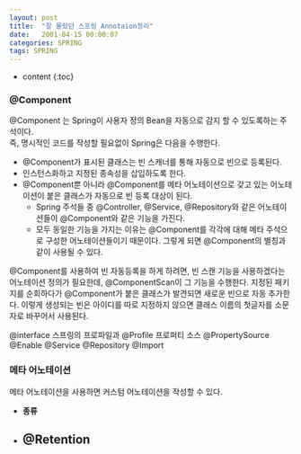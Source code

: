 ```yaml
---
layout: post
title:  "잘 몰랐던 스프링 Annotaion정리"
date:   2001-04-15 00:00:07
categories: SPRING
tags: SPRING
---
```


* content
{:toc}

### @Component   
@Component 는 Spring이 사용자 정의 Bean을 자동으로 감지 할 수 있도록하는 주석이다.   
즉, 명시적인 코드를 작성할 필요없이 Spring은 다음을 수행한다.    
- @Component가 표시된 클래스는 빈 스캐너를 통해 자동으로 빈으로 등록된다. 
- 인스턴스화하고 지정된 종속성을 삽입하도록 한다. 
- @Component뿐 아니라 @Component를 메타 어노테이션으로 갖고 있는 어노테이션이 붙은 클래스가 자동으로 빈 등록 대상이 된다. 
  - Spring 주석들 중 @Controller, @Service, @Repository와 같은 어노테이션들이  @Component와 같은 기능을 가진다. 
  - 모두 동일한 기능을 가지는 이유는 @Component를 각각에 대해 메타 주석으로 구성한 어노테이션들이기 때문이다. 그렇게 되면 @Component의 별칭과 같이 사용될 수 있다.   

@Component를 사용하여 빈 자동등록을 하게 하려면, 빈 스캔 기능을 사용하겠다는 어노테이션 정의가 필요한데, @ComponentScan이 그 기능을 수행한다. 
지정된 패키지를 순회하다가 @Component가 붙은 클래스가 발견되면 새로운 빈으로 자동 추가한다. 이렇게 생성되는 빈은 아이디를 따로 지정하지 않으면 클래스 이름의 첫글자를 소문자로 바꾸어서 사용된다. 

@interface
스프링의 프로파일과 @Profile
프로퍼티 소스 @PropertySource
@Enable	
@Service
@Repository
@Import

### 메타 어노테이션
메타 어노테이션을 사용하면 커스텀 어노테이션을 작성할 수 있다. 
* <strong>종류</strong>
- @Retention 
  - 


